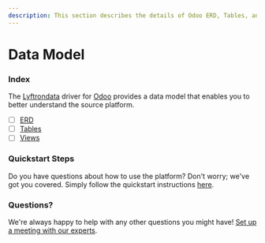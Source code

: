 ```yaml
---
description: This section describes the details of Odoo ERD, Tables, and Views.
---
```


# Data Model

### Index

The  [Lyftrondata](https://www.lyftrondata.com/) driver for [Odoo](https://www.lyftrondata.com/integration/finance-analytics/odoo/) provides a data model that enables you to better understand the source platform.

* [ ] [ERD](erd.md)
* [ ] [Tables](tables.md)
* [ ] [Views](views.md)

### Quickstart Steps

Do you have questions about how to use the platform? Don't worry; we've got you covered. Simply follow the quickstart instructions [here](../README.md).


### Questions? <a href="#questions" id="questions"></a>

We're always happy to help with any other questions you might have! [Set up a meeting with our experts](https://www.lyftrondata.com/book-a-meeting/).

